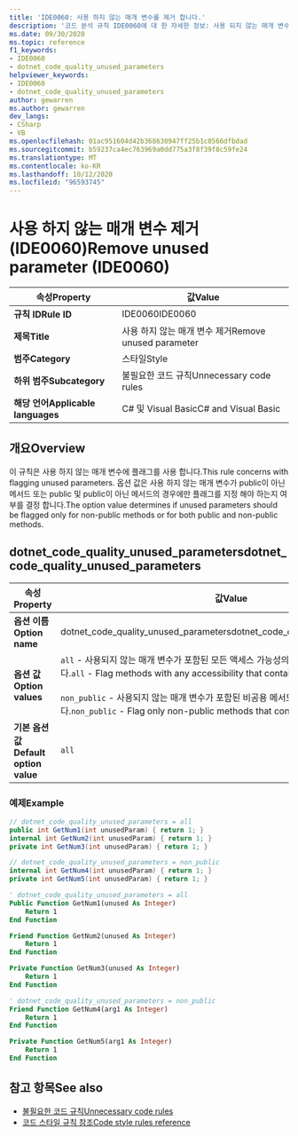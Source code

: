 ```yaml
---
title: 'IDE0060: 사용 하지 않는 매개 변수를 제거 합니다.'
description: '코드 분석 규칙 IDE0060에 대 한 자세한 정보: 사용 되지 않는 매개 변수 제거'
ms.date: 09/30/2020
ms.topic: reference
f1_keywords:
- IDE0060
- dotnet_code_quality_unused_parameters
helpviewer_keywords:
- IDE0060
- dotnet_code_quality_unused_parameters
author: gewarren
ms.author: gewarren
dev_langs:
- CSharp
- VB
ms.openlocfilehash: 01ac951604d42b368630947ff25b1c8566dfbdad
ms.sourcegitcommit: b59237ca4ec763969a0dd775a3f8f39f8c59fe24
ms.translationtype: MT
ms.contentlocale: ko-KR
ms.lasthandoff: 10/12/2020
ms.locfileid: "96593745"
---
```

# <a name="remove-unused-parameter-ide0060"></a><span data-ttu-id="e5d01-103">사용 하지 않는 매개 변수 제거 (IDE0060)</span><span class="sxs-lookup"><span data-stu-id="e5d01-103">Remove unused parameter (IDE0060)</span></span>

|<span data-ttu-id="e5d01-104">속성</span><span class="sxs-lookup"><span data-stu-id="e5d01-104">Property</span></span>|<span data-ttu-id="e5d01-105">값</span><span class="sxs-lookup"><span data-stu-id="e5d01-105">Value</span></span>|
|-|-|
| <span data-ttu-id="e5d01-106">**규칙 ID**</span><span class="sxs-lookup"><span data-stu-id="e5d01-106">**Rule ID**</span></span> | <span data-ttu-id="e5d01-107">IDE0060</span><span class="sxs-lookup"><span data-stu-id="e5d01-107">IDE0060</span></span> |
| <span data-ttu-id="e5d01-108">**제목**</span><span class="sxs-lookup"><span data-stu-id="e5d01-108">**Title**</span></span> | <span data-ttu-id="e5d01-109">사용 하지 않는 매개 변수 제거</span><span class="sxs-lookup"><span data-stu-id="e5d01-109">Remove unused parameter</span></span> |
| <span data-ttu-id="e5d01-110">**범주**</span><span class="sxs-lookup"><span data-stu-id="e5d01-110">**Category**</span></span> | <span data-ttu-id="e5d01-111">스타일</span><span class="sxs-lookup"><span data-stu-id="e5d01-111">Style</span></span> |
| <span data-ttu-id="e5d01-112">**하위 범주**</span><span class="sxs-lookup"><span data-stu-id="e5d01-112">**Subcategory**</span></span> | <span data-ttu-id="e5d01-113">불필요한 코드 규칙</span><span class="sxs-lookup"><span data-stu-id="e5d01-113">Unnecessary code rules</span></span> |
| <span data-ttu-id="e5d01-114">**해당 언어**</span><span class="sxs-lookup"><span data-stu-id="e5d01-114">**Applicable languages**</span></span> | <span data-ttu-id="e5d01-115">C# 및 Visual Basic</span><span class="sxs-lookup"><span data-stu-id="e5d01-115">C# and Visual Basic</span></span> |

## <a name="overview"></a><span data-ttu-id="e5d01-116">개요</span><span class="sxs-lookup"><span data-stu-id="e5d01-116">Overview</span></span>

<span data-ttu-id="e5d01-117">이 규칙은 사용 하지 않는 매개 변수에 플래그를 사용 합니다.</span><span class="sxs-lookup"><span data-stu-id="e5d01-117">This rule concerns with flagging unused parameters.</span></span> <span data-ttu-id="e5d01-118">옵션 값은 사용 하지 않는 매개 변수가 public이 아닌 메서드 또는 public 및 public이 아닌 메서드의 경우에만 플래그를 지정 해야 하는지 여부를 결정 합니다.</span><span class="sxs-lookup"><span data-stu-id="e5d01-118">The option value determines if unused parameters should be flagged only for non-public methods or for both public and non-public methods.</span></span>

## <a name="dotnet_code_quality_unused_parameters"></a><span data-ttu-id="e5d01-119">dotnet_code_quality_unused_parameters</span><span class="sxs-lookup"><span data-stu-id="e5d01-119">dotnet_code_quality_unused_parameters</span></span>

|<span data-ttu-id="e5d01-120">속성</span><span class="sxs-lookup"><span data-stu-id="e5d01-120">Property</span></span>|<span data-ttu-id="e5d01-121">값</span><span class="sxs-lookup"><span data-stu-id="e5d01-121">Value</span></span>|
|-|-|
| <span data-ttu-id="e5d01-122">**옵션 이름**</span><span class="sxs-lookup"><span data-stu-id="e5d01-122">**Option name**</span></span> | <span data-ttu-id="e5d01-123">dotnet_code_quality_unused_parameters</span><span class="sxs-lookup"><span data-stu-id="e5d01-123">dotnet_code_quality_unused_parameters</span></span>
| <span data-ttu-id="e5d01-124">**옵션 값**</span><span class="sxs-lookup"><span data-stu-id="e5d01-124">**Option values**</span></span> | <span data-ttu-id="e5d01-125">`all` - 사용되지 않는 매개 변수가 포함된 모든 액세스 가능성의 메서드를 플래그 지정합니다.</span><span class="sxs-lookup"><span data-stu-id="e5d01-125">`all` - Flag methods with any accessibility that contain unused parameters</span></span><br /><br /><span data-ttu-id="e5d01-126">`non_public` - 사용되지 않는 매개 변수가 포함된 비공용 메서드만 플래그 지정합니다.</span><span class="sxs-lookup"><span data-stu-id="e5d01-126">`non_public` - Flag only non-public methods that contain unused parameters</span></span> |
| <span data-ttu-id="e5d01-127">**기본 옵션 값**</span><span class="sxs-lookup"><span data-stu-id="e5d01-127">**Default option value**</span></span> | `all` |

### <a name="example"></a><span data-ttu-id="e5d01-128">예제</span><span class="sxs-lookup"><span data-stu-id="e5d01-128">Example</span></span>

```csharp
// dotnet_code_quality_unused_parameters = all
public int GetNum1(int unusedParam) { return 1; }
internal int GetNum2(int unusedParam) { return 1; }
private int GetNum3(int unusedParam) { return 1; }

// dotnet_code_quality_unused_parameters = non_public
internal int GetNum4(int unusedParam) { return 1; }
private int GetNum5(int unusedParam) { return 1; }
```

```vb
' dotnet_code_quality_unused_parameters = all
Public Function GetNum1(unused As Integer)
    Return 1
End Function

Friend Function GetNum2(unused As Integer)
    Return 1
End Function

Private Function GetNum3(unused As Integer)
    Return 1
End Function

' dotnet_code_quality_unused_parameters = non_public
Friend Function GetNum4(arg1 As Integer)
    Return 1
End Function

Private Function GetNum5(arg1 As Integer)
    Return 1
End Function
```

## <a name="see-also"></a><span data-ttu-id="e5d01-129">참고 항목</span><span class="sxs-lookup"><span data-stu-id="e5d01-129">See also</span></span>

- [<span data-ttu-id="e5d01-130">불필요한 코드 규칙</span><span class="sxs-lookup"><span data-stu-id="e5d01-130">Unnecessary code rules</span></span>](unnecessary-code-rules.md)
- [<span data-ttu-id="e5d01-131">코드 스타일 규칙 참조</span><span class="sxs-lookup"><span data-stu-id="e5d01-131">Code style rules reference</span></span>](index.md)
